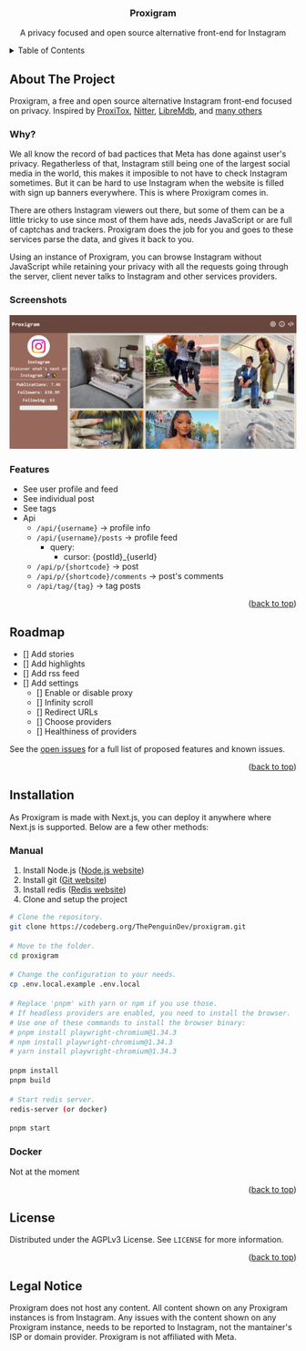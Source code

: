 <a name="readme-top"></a>

<br />
<div align="center">
  <h3 align="center">Proxigram</h3>

  <p align="center">
    A privacy focused and open source alternative front-end for Instagram
    <br/>
  </p>
</div>

<!-- TABLE OF CONTENTS -->
<details>
  <summary>Table of Contents</summary>
  <ol>
    <li>
      <a href="#about-the-project">About The Project</a>
      <ul>
       <li><a href="#why">Why?</a></li>
      <li><a href="#screenshots">Screenshots</a></li>
       <li><a href="#features">Features</a></li>
      </ul>
    </li>
    <li><a href="#roadmap">Roadmap</a></li>
    <li><a href="#installation">Installation</a></li>
    <li><a href="#license">License</a></li>
    <li><a href="#legal-notice">Legal notice</a></li>
  </ol>
</details>

<!-- ABOUT THE PROJECT -->

## About The Project

Proxigram, a free and open source alternative Instagram front-end focused on privacy.
Inspired by [ProxiTox](https://github.com/pablouser1/ProxiTok), [Nitter](https://github.com/zedeus/nitter/), [LibreMdb](https://github.com/zyachel/libremdb), and [many others](https://github.com/digitalblossom/alternative-frontends)


### Why?

We all know the record of bad pactices that Meta has done against user's privacy. Regatherless of that, Instagram still being one of the largest social media in the world, this makes it imposible to not have to check Instagram sometimes. But it can be hard to use Instagram when the website is filled with sign up banners everywhere. This is where Proxigram comes in.

There are others Instagram viewers out there, but some of them can be a little tricky to use since most of them have ads, needs JavaScript or are full of captchas and trackers. Proxigram does the job for you and goes to these services  parse the data, and gives it back to you.

Using an instance of Proxigram, you can browse Instagram without JavaScript while retaining your privacy with all the requests going through the server, client never talks to Instagram and other services providers.

### Screenshots

![instagram profile in proxigram](/public/screenshot.png)

### Features

- See user profile and feed
- See individual post
- See tags
- Api
  - ```/api/{username}``` -> profile info
  - ```/api/{username}/posts``` -> profile feed
    - query:
      - cursor: {postId}_{userId}
  - ```/api/p/{shortcode}``` -> post
  - ```/api/p/{shortcode}/comments``` -> post's comments
  - ```/api/tag/{tag}``` -> tag posts

<p align="right">(<a href="#readme-top">back to top</a>)</p>

<!-- ROADMAP -->

## Roadmap

- [] Add stories
- [] Add highlights
- [] Add rss feed
- [] Add settings
  - [] Enable or disable proxy
  - [] Infinity scroll
  - [] Redirect URLs
  - [] Choose providers
  - [] Healthiness of providers

See the [open issues](https://codeberg.org/ThePenguinDev/Proxigram/issues) for a full list of proposed features and known issues.

<p align="right">(<a href="#readme-top">back to top</a>)</p>

<!-- Installation -->

## Installation
As Proxigram is made with Next.js, you can deploy it anywhere where Next.js is supported. Below are a few other methods:

### Manual
1. Install Node.js ([Node.js website](https://nodejs.org))
2. Install git ([Git website](https://git-scm.com))
3. Install redis ([Redis website](https://redis.io))
4. Clone and setup the project
```bash
# Clone the repository.
git clone https://codeberg.org/ThePenguinDev/proxigram.git

# Move to the folder.
cd proxigram

# Change the configuration to your needs.
cp .env.local.example .env.local

# Replace 'pnpm' with yarn or npm if you use those.
# If headless providers are enabled, you need to install the browser.
# Use one of these commands to install the browser binary:
# pnpm install playwright-chromium@1.34.3
# npm install playwright-chromium@1.34.3
# yarn install playwright-chromium@1.34.3

pnpm install
pnpm build

# Start redis server.
redis-server (or docker)

pnpm start
```

### Docker

Not at the moment

<!-- LICENSE -->

<p align="right">(<a href="#readme-top">back to top</a>)</p>


## License

Distributed under the AGPLv3 License. See `LICENSE` for more information.

<p align="right">(<a href="#readme-top">back to top</a>)</p>

## Legal Notice

Proxigram does not host any content. All content shown on any Proxigram instances is from Instagram. Any issues with the content shown on any Proxigram instance, needs to be reported to Instagram, not the mantainer's ISP or domain provider. Proxigram is not affiliated with Meta.
